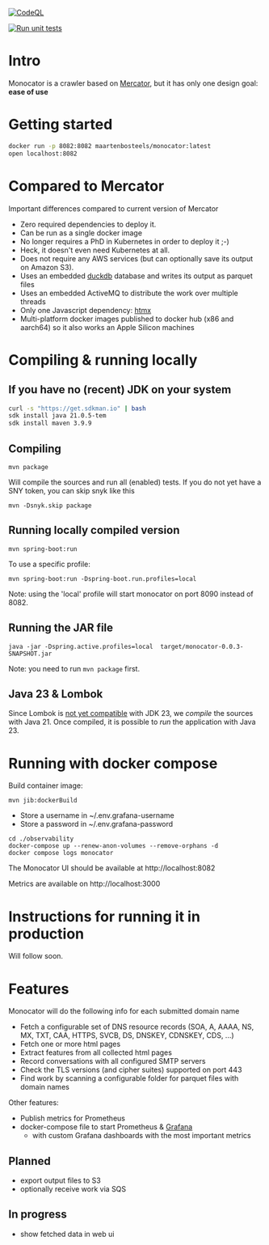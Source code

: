 [![CodeQL](https://github.com/maartenbosteels/monocator/actions/workflows/github-code-scanning/codeql/badge.svg)](https://github.com/maartenbosteels/monocator/actions/workflows/github-code-scanning/codeql)

[![Run unit tests](https://github.com/maartenbosteels/monocator/actions/workflows/junit-report.yml/badge.svg)](https://github.com/maartenbosteels/monocator/actions/workflows/junit-report.yml)

# Intro

Monocator is a crawler based on [Mercator](https://github.com/DNSBelgium/mercator), but it has only one design goal: **ease of use**

# Getting started

```bash
docker run -p 8082:8082 maartenbosteels/monocator:latest
open localhost:8082 
```
                   
# Compared to Mercator

Important differences compared to current version of Mercator 
  
* Zero required dependencies to deploy it.
* Can be run as a single docker image 
* No longer requires a PhD in Kubernetes in order to deploy it ;-)
* Heck, it doesn't even need Kubernetes at all.
* Does not require any AWS services (but can optionally save its output on Amazon S3). 
* Uses an embedded [duckdb](https://duckdb.org/) database and writes its output as parquet files
* Uses an embedded ActiveMQ to distribute the work over multiple threads
* Only one Javascript dependency: [htmx](https://htmx.org/)
* Multi-platform docker images published to docker hub (x86 and aarch64) so it also works an Apple Silicon machines

# Compiling & running locally 

## If you have no (recent) JDK on your system

```bash
curl -s "https://get.sdkman.io" | bash
sdk install java 21.0.5-tem
sdk install maven 3.9.9 
```

## Compiling
```
mvn package
```
Will compile the sources and run all (enabled) tests.
If you do not yet have a SNY token, you can skip snyk like this
```
mvn -Dsnyk.skip package
```

## Running locally compiled version

```
mvn spring-boot:run
```

To use a specific profile: 
```
mvn spring-boot:run -Dspring-boot.run.profiles=local
```

Note: using the 'local' profile will start monocator on port 8090 instead of 8082.

## Running the JAR file
```
java -jar -Dspring.active.profiles=local  target/monocator-0.0.3-SNAPSHOT.jar
```

Note: you need to run `mvn package` first.

## Java 23 & Lombok

Since Lombok is [not yet compatible](https://github.com/projectlombok/lombok/issues/3722) with JDK 23, we *compile* the sources with Java 21.
Once compiled, it is possible to *run* the application with Java 23.

# Running with docker compose

Build container image:
```
mvn jib:dockerBuild
```

* Store a username in ~/.env.grafana-username
* Store a password in ~/.env.grafana-password

```
cd ./observability
docker-compose up --renew-anon-volumes --remove-orphans -d
docker compose logs monocator 
```

The Monocator UI should be available at http://localhost:8082

Metrics are available on http://localhost:3000 
                 
# Instructions for running it in production

Will follow soon.

# Features
  
Monocator will do the following info for each submitted domain name
* Fetch a configurable set of DNS resource records (SOA, A, AAAA, NS, MX, TXT, CAA, HTTPS, SVCB, DS, DNSKEY, CDNSKEY, CDS, ...)
* Fetch one or more html pages
* Extract features from all collected html pages
* Record conversations with all configured SMTP servers
* Check the TLS versions (and cipher suites) supported on port 443
* Find work by scanning a configurable folder for parquet files with domain names

Other features:
* Publish metrics for Prometheus
* docker-compose file to start Prometheus & [Grafana](http://localhost:3000)  
  * with custom Grafana dashboards with the most important metrics

## Planned
* export output files to S3
* optionally receive work via SQS

## In progress
* show fetched data in web ui
